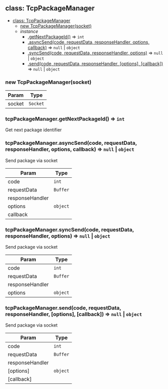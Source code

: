 <a name="TcpPackageManager"></a>
## class: TcpPackageManager

* [class: TcpPackageManager](#TcpPackageManager)
  * [new TcpPackageManager(socket)](#new_TcpPackageManager_new)
  * _instance_
    * [.getNextPackageId()](#TcpPackageManager#getNextPackageId) ⇒ <code>int</code>
    * [.asyncSend(code, requestData, responseHandler, options, callback)](#TcpPackageManager#asyncSend) ⇒ <code>null</code> \| <code>object</code>
    * [.syncSend(code, requestData, responseHandler, options)](#TcpPackageManager#syncSend) ⇒ <code>null</code> \| <code>object</code>
    * [.send(code, requestData, responseHandler, [options], [callback])](#TcpPackageManager#send) ⇒ <code>null</code> \| <code>object</code>

<a name="new_TcpPackageManager_new"></a>
### new TcpPackageManager(socket)

| Param | Type |
| --- | --- |
| socket | <code>Socket</code> | 

<a name="TcpPackageManager#getNextPackageId"></a>
### tcpPackageManager.getNextPackageId() ⇒ <code>int</code>
Get next package identifier

<a name="TcpPackageManager#asyncSend"></a>
### tcpPackageManager.asyncSend(code, requestData, responseHandler, options, callback) ⇒ <code>null</code> \| <code>object</code>
Send package via socket


| Param | Type |
| --- | --- |
| code | <code>int</code> | 
| requestData | <code>Buffer</code> | 
| responseHandler |  | 
| options | <code>object</code> | 
| callback |  | 

<a name="TcpPackageManager#syncSend"></a>
### tcpPackageManager.syncSend(code, requestData, responseHandler, options) ⇒ <code>null</code> \| <code>object</code>
Send package via socket


| Param | Type |
| --- | --- |
| code | <code>int</code> | 
| requestData | <code>Buffer</code> | 
| responseHandler |  | 
| options | <code>object</code> | 

<a name="TcpPackageManager#send"></a>
### tcpPackageManager.send(code, requestData, responseHandler, [options], [callback]) ⇒ <code>null</code> \| <code>object</code>
Send package via socket


| Param | Type |
| --- | --- |
| code | <code>int</code> | 
| requestData | <code>Buffer</code> | 
| responseHandler |  | 
| [options] | <code>object</code> | 
| [callback] |  | 

